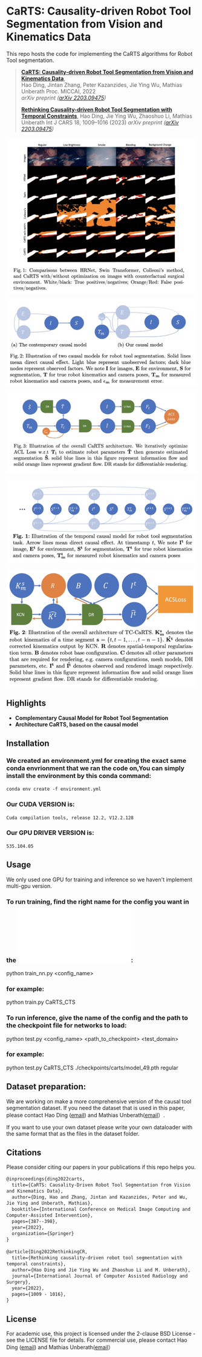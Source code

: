 # CaRTS: Causality-driven Robot Tool Segmentation from Vision and Kinematics Data
This repo hosts the code for implementing the CaRTS algorithms for Robot Tool segmentation.

> [**CaRTS: Causality-driven Robot Tool Segmentation from Vision and Kinematics Data**](https://link.springer.com/chapter/10.1007/978-3-031-16449-1_37),            
> Hao Ding, Jintan Zhang, Peter Kazanzides, Jie Ying Wu, Mathias Unberath 
> Proc. MICCAI, 2022  
> *arXiv preprint ([arXiv 2203.09475](https://arxiv.org/abs/2203.09475))*
>
> [**Rethinking Causality-driven Robot Tool Segmentation with Temporal Constraints**](https://link.springer.com/article/10.1007/s11548-023-02872-8),
> Hao Ding, Jie Ying Wu, Zhaoshuo Li, Mathias Unberath
> Int J CARS 18, 1009–1016 (2023)
> *arXiv preprint ([arXiv 2203.09475](https://arxiv.org/abs/2212.00072))*

![eye_candy](img/eye_candy.jpeg)

![causal_model](img/causal_model.jpeg)

![CaRTS](img/CaRTS.jpeg)

![tc_causal_model](img/tc_carts_causal.jpg)

![CaRTS](img/tc_carts.jpg)

## Highlights
- **Complementary Causal Model for Robot Tool Segmentation**  
- **Architecture CaRTS, based on the causal model** 

## Installation


### We created an environment.yml for creating the exact same conda envrionment that we ran the code on,You can simply install the environment by this conda command:

    conda env create -f environment.yml

### Our CUDA VERSION is:
    
    Cuda compilation tools, release 12.2, V12.2.128

### Our GPU DRIVER VERSION is:

    535.104.05


## Usage

We only used one GPU for training and inference so we haven't implement multi-gpu version.

### To run training, find the right name for the config you want in the ![file](config/__init__.py):

python train_nn.py <config_name>

### for example:

python train.py CaRTS_CTS

### To run inference, give the name of the config and the path to the checkpoint file for networks to load:

python test.py <config_name> <path_to_checkpoint> <test_domain>

### for example:

python test.py CaRTS_CTS ./checkpoints/carts/model_49.pth regular

## Dataset preparation:

We are working on make a more comprehensive version of the causal tool segmentation dataset. If you need the dataset that is used in this paper, please contact Hao Ding ([email](mailto:hding15@jhu.edu)) and Mathias Unberath([email](mailto:unberath@jhu.edu)）.

If you want to use your own dataset please write your own dataloader with the same format that as the files in the dataset folder.



## Citations
Please consider citing our papers in your publications if this repo helps you. 
```
@inproceedings{ding2022carts,
  title={CaRTS: Causality-Driven Robot Tool Segmentation from Vision and Kinematics Data},
  author={Ding, Hao and Zhang, Jintan and Kazanzides, Peter and Wu, Jie Ying and Unberath, Mathias},
  booktitle={International Conference on Medical Image Computing and Computer-Assisted Intervention},
  pages={387--398},
  year={2022},
  organization={Springer}
}

@article{Ding2022RethinkingCR,
  title={Rethinking causality-driven robot tool segmentation with temporal constraints},
  author={Hao Ding and Jie Ying Wu and Zhaoshuo Li and M. Unberath},
  journal={International Journal of Computer Assisted Radiology and Surgery},
  year={2022},
  pages={1009 - 1016},
}
```

## License
For academic use, this project is licensed under the 2-clause BSD License - see the LICENSE file for details. For commercial use, please contact Hao Ding ([email](mailto:hding15@jhu.edu)) and Mathias Unberath([email](mailto:unberath@jhu.edu)）
